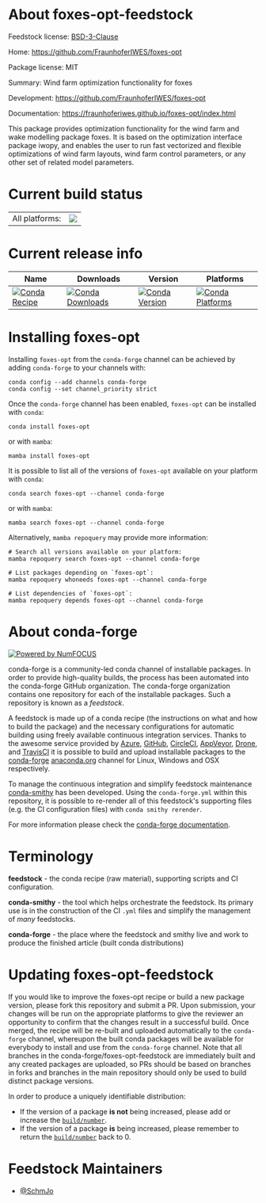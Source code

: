 About foxes-opt-feedstock
=========================

Feedstock license: [BSD-3-Clause](https://github.com/conda-forge/foxes-opt-feedstock/blob/main/LICENSE.txt)

Home: https://github.com/FraunhoferIWES/foxes-opt

Package license: MIT

Summary: Wind farm optimization functionality for foxes

Development: https://github.com/FraunhoferIWES/foxes-opt

Documentation: https://fraunhoferiwes.github.io/foxes-opt/index.html

This package provides optimization functionality for the
wind farm and wake modelling package foxes. It is based
on the optimization interface package iwopy, and enables the
user to run fast vectorized and flexible optimizations of
wind farm layouts, wind farm control parameters, or any other
set of related model parameters.


Current build status
====================


<table><tr><td>All platforms:</td>
    <td>
      <a href="https://dev.azure.com/conda-forge/feedstock-builds/_build/latest?definitionId=22751&branchName=main">
        <img src="https://dev.azure.com/conda-forge/feedstock-builds/_apis/build/status/foxes-opt-feedstock?branchName=main">
      </a>
    </td>
  </tr>
</table>

Current release info
====================

| Name | Downloads | Version | Platforms |
| --- | --- | --- | --- |
| [![Conda Recipe](https://img.shields.io/badge/recipe-foxes--opt-green.svg)](https://anaconda.org/conda-forge/foxes-opt) | [![Conda Downloads](https://img.shields.io/conda/dn/conda-forge/foxes-opt.svg)](https://anaconda.org/conda-forge/foxes-opt) | [![Conda Version](https://img.shields.io/conda/vn/conda-forge/foxes-opt.svg)](https://anaconda.org/conda-forge/foxes-opt) | [![Conda Platforms](https://img.shields.io/conda/pn/conda-forge/foxes-opt.svg)](https://anaconda.org/conda-forge/foxes-opt) |

Installing foxes-opt
====================

Installing `foxes-opt` from the `conda-forge` channel can be achieved by adding `conda-forge` to your channels with:

```
conda config --add channels conda-forge
conda config --set channel_priority strict
```

Once the `conda-forge` channel has been enabled, `foxes-opt` can be installed with `conda`:

```
conda install foxes-opt
```

or with `mamba`:

```
mamba install foxes-opt
```

It is possible to list all of the versions of `foxes-opt` available on your platform with `conda`:

```
conda search foxes-opt --channel conda-forge
```

or with `mamba`:

```
mamba search foxes-opt --channel conda-forge
```

Alternatively, `mamba repoquery` may provide more information:

```
# Search all versions available on your platform:
mamba repoquery search foxes-opt --channel conda-forge

# List packages depending on `foxes-opt`:
mamba repoquery whoneeds foxes-opt --channel conda-forge

# List dependencies of `foxes-opt`:
mamba repoquery depends foxes-opt --channel conda-forge
```


About conda-forge
=================

[![Powered by
NumFOCUS](https://img.shields.io/badge/powered%20by-NumFOCUS-orange.svg?style=flat&colorA=E1523D&colorB=007D8A)](https://numfocus.org)

conda-forge is a community-led conda channel of installable packages.
In order to provide high-quality builds, the process has been automated into the
conda-forge GitHub organization. The conda-forge organization contains one repository
for each of the installable packages. Such a repository is known as a *feedstock*.

A feedstock is made up of a conda recipe (the instructions on what and how to build
the package) and the necessary configurations for automatic building using freely
available continuous integration services. Thanks to the awesome service provided by
[Azure](https://azure.microsoft.com/en-us/services/devops/), [GitHub](https://github.com/),
[CircleCI](https://circleci.com/), [AppVeyor](https://www.appveyor.com/),
[Drone](https://cloud.drone.io/welcome), and [TravisCI](https://travis-ci.com/)
it is possible to build and upload installable packages to the
[conda-forge](https://anaconda.org/conda-forge) [anaconda.org](https://anaconda.org/)
channel for Linux, Windows and OSX respectively.

To manage the continuous integration and simplify feedstock maintenance
[conda-smithy](https://github.com/conda-forge/conda-smithy) has been developed.
Using the ``conda-forge.yml`` within this repository, it is possible to re-render all of
this feedstock's supporting files (e.g. the CI configuration files) with ``conda smithy rerender``.

For more information please check the [conda-forge documentation](https://conda-forge.org/docs/).

Terminology
===========

**feedstock** - the conda recipe (raw material), supporting scripts and CI configuration.

**conda-smithy** - the tool which helps orchestrate the feedstock.
                   Its primary use is in the construction of the CI ``.yml`` files
                   and simplify the management of *many* feedstocks.

**conda-forge** - the place where the feedstock and smithy live and work to
                  produce the finished article (built conda distributions)


Updating foxes-opt-feedstock
============================

If you would like to improve the foxes-opt recipe or build a new
package version, please fork this repository and submit a PR. Upon submission,
your changes will be run on the appropriate platforms to give the reviewer an
opportunity to confirm that the changes result in a successful build. Once
merged, the recipe will be re-built and uploaded automatically to the
`conda-forge` channel, whereupon the built conda packages will be available for
everybody to install and use from the `conda-forge` channel.
Note that all branches in the conda-forge/foxes-opt-feedstock are
immediately built and any created packages are uploaded, so PRs should be based
on branches in forks and branches in the main repository should only be used to
build distinct package versions.

In order to produce a uniquely identifiable distribution:
 * If the version of a package **is not** being increased, please add or increase
   the [``build/number``](https://docs.conda.io/projects/conda-build/en/latest/resources/define-metadata.html#build-number-and-string).
 * If the version of a package **is** being increased, please remember to return
   the [``build/number``](https://docs.conda.io/projects/conda-build/en/latest/resources/define-metadata.html#build-number-and-string)
   back to 0.

Feedstock Maintainers
=====================

* [@SchmJo](https://github.com/SchmJo/)


